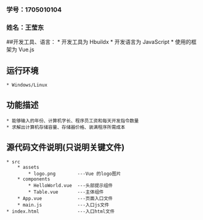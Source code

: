 ### 学号：1705010104
### 姓名：王莹东

##开发工具、语言：
	* 开发工具为 Hbuildx 
	* 开发语言为 JavaScript
	* 使用的框架为 Vue.js
## 运行环境
	* Windows/Linux
## 功能描述
	* 能够输入的年份、计算机字长、程序员工资和每天开发指令数量
	* 求解出计算机存储容量、存储器价格、装满程序所需成本
## 源代码文件说明(只说明关键文件)
	* src
		* assets
			* logo.png        ---Vue 的logo图片
		* components
			* HelloWorld.vue  ---头部提示组件
			* Table.vue       ---主体组件
		* App.vue             ---页面入口文件
		* main.js             ---入口js文件
	* index.html              ---入口html文件


